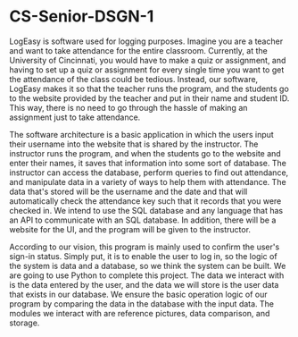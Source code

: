 # CS-Senior-DSGN-1

LogEasy is software used for logging purposes. Imagine you are a teacher and want to take attendance for the entire classroom. Currently, at the University of Cincinnati, you would have to make a quiz or assignment, and having to set up a quiz or assignment for every single time you want to get the attendance of the class could be tedious. Instead, our software, LogEasy makes it so that the teacher runs the program, and the students go to the website provided by the teacher and put in their name and student ID. This way, there is no need to go through the hassle of making an assignment just to take attendance.

The software architecture is a basic application in which the users input their username into the website that is shared by the instructor. The instructor runs the program, and when the students go to the website and enter their names, it saves that information into some sort of database. The instructor can access the database, perform queries to find out attendance, and manipulate data in a variety of ways to help them with attendance. The data that's stored will be the username and the date and that will automatically check the attendance key such that it records that you were checked in. We intend to use the SQL database and any language that has an API to communicate with an SQL database. In addition, there will be a website for the UI, and the program will be given to the instructor.

According to our vision, this program is mainly used to confirm the user's sign-in status. Simply put, it is to enable the user to log in, so the logic of the system is data and a database, so we think the system can be built. We are going to use Python to complete this project. The data we interact with is the data entered by the user, and the data we will store is the user data that exists in our database. We ensure the basic operation logic of our program by comparing the data in the database with the input data. The modules we interact with are reference pictures, data comparison, and storage.
